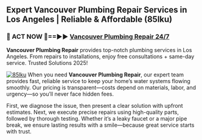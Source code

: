 ## Expert Vancouver Plumbing Repair Services in Los Angeles | Reliable & Affordable (85lku)  

<h3>🚿 ACT NOW 🌟==►► <a href="https://tinyurl.com/2ne6vx2x" rel="nofollow">Vancouver Plumbing Repair 24/7</a></h3>

**Vancouver Plumbing Repair** provides top-notch plumbing services in Los Angeles. From repairs to installations, enjoy free consultations + same-day service. Trusted Solutions 2025!

[![85lku](https://i.imgur.com/4PFF4AK.jpeg)](https://tinyurl.com/2ne6vx2x)
When you need **Vancouver Plumbing Repair**, our expert team provides fast, reliable service to keep your home’s water systems flowing smoothly. Our pricing is transparent—costs depend on materials, labor, and urgency—so you’ll never face hidden fees.  

First, we diagnose the issue, then present a clear solution with upfront estimates. Next, we execute precise repairs using high-quality parts, followed by thorough testing. Whether it’s a leaky faucet or a major pipe break, we ensure lasting results with a smile—because great service starts with trust.
